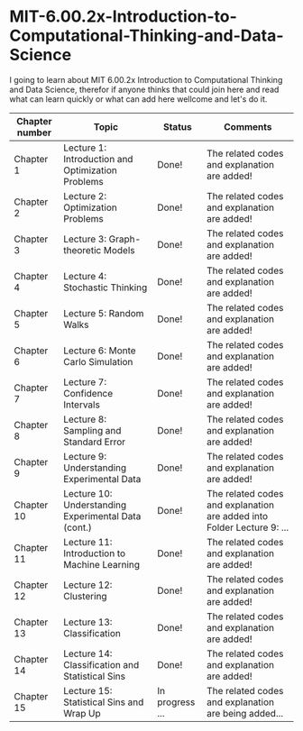 # MIT-6.00.2x-Introduction-to-Computational-Thinking-and-Data-Science
I going to learn about MIT 6.00.2x Introduction to Computational Thinking and Data Science, therefor if anyone thinks that could join here and read what can learn quickly or what can add here wellcome and let's do it.

|Chapter number| Topic | Status |Comments|
|--------------|-------|--------|--------|
|Chapter 1| Lecture 1: Introduction and Optimization Problems|Done! |The related codes and explanation are added!|
|Chapter 2| Lecture 2: Optimization Problems |Done! |The related codes and explanation are added!|
|Chapter 3| Lecture 3: Graph-theoretic Models |Done! |The related codes and explanation are added!|
|Chapter 4| Lecture 4: Stochastic Thinking |Done! |The related codes and explanation are added!|
|Chapter 5| Lecture 5: Random Walks |Done! |The related codes and explanation are added!|
|Chapter 6| Lecture 6: Monte Carlo Simulation |Done! |The related codes and explanation are added!|
|Chapter 7| Lecture 7: Confidence Intervals |Done! |The related codes and explanation are added!|
|Chapter 8| Lecture 8: Sampling and Standard Error |Done! |The related codes and explanation are added!|
|Chapter 9| Lecture 9: Understanding Experimental Data |Done! |The related codes and explanation are added!|
|Chapter 10| Lecture 10: Understanding Experimental Data (cont.) |Done! |The related codes and explanation are added into Folder Lecture 9: ... |
|Chapter 11| Lecture 11: Introduction to Machine Learning |Done! |The related codes and explanation are added!|
|Chapter 12| Lecture 12: Clustering |Done! |The related codes and explanation are added!|
|Chapter 13| Lecture 13: Classification |Done! |The related codes and explanation are added!|
|Chapter 14| Lecture 14: Classification and Statistical Sins |Done! |The related codes and explanation are added!|
|Chapter 15| Lecture 15: Statistical Sins and Wrap Up |In progress ... |The related codes and explanation are being added...|